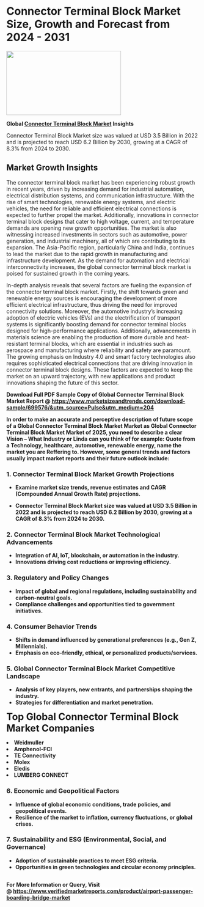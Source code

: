 <H1>Connector Terminal Block Market Size, Growth and Forecast from 2024 - 2031</H1><img class="aligncenter size-medium wp-image-584254" src="https://thirdeyenews.in/wp-content/uploads/2024/09/Global-Market-Research-300x168.jpeg" alt="" width="300" height="168" /><p><strong>Global&nbsp;<a href="https://www.marketsizeandtrends.com/download-sample/699576/&amp;utm_source=Pulse&amp;utm_medium=204">Connector Terminal Block Market</a> Insights</strong></p><p>Connector Terminal Block Market size was valued at USD 3.5 Billion in 2022 and is projected to reach USD 6.2 Billion by 2030, growing at a CAGR of 8.3% from 2024 to 2030.</p><p><h2>Market Growth Insights</h2> <p>The connector terminal block market has been experiencing robust growth in recent years, driven by increasing demand for industrial automation, electrical distribution systems, and communication infrastructure. With the rise of smart technologies, renewable energy systems, and electric vehicles, the need for reliable and efficient electrical connections is expected to further propel the market. Additionally, innovations in connector terminal block designs that cater to high voltage, current, and temperature demands are opening new growth opportunities. The market is also witnessing increased investments in sectors such as automotive, power generation, and industrial machinery, all of which are contributing to its expansion. The Asia-Pacific region, particularly China and India, continues to lead the market due to the rapid growth in manufacturing and infrastructure development. As the demand for automation and electrical interconnectivity increases, the global connector terminal block market is poised for sustained growth in the coming years.</p> <p><strong></strong></p> <p>In-depth analysis reveals that several factors are fueling the expansion of the connector terminal block market. Firstly, the shift towards green and renewable energy sources is encouraging the development of more efficient electrical infrastructure, thus driving the need for improved connectivity solutions. Moreover, the automotive industry’s increasing adoption of electric vehicles (EVs) and the electrification of transport systems is significantly boosting demand for connector terminal blocks designed for high-performance applications. Additionally, advancements in materials science are enabling the production of more durable and heat-resistant terminal blocks, which are essential in industries such as aerospace and manufacturing where reliability and safety are paramount. The growing emphasis on Industry 4.0 and smart factory technologies also requires sophisticated electrical connections that are driving innovation in connector terminal block designs. These factors are expected to keep the market on an upward trajectory, with new applications and product innovations shaping the future of this sector.</p> <p><strong></p><p><span class=""><strong>Download Full PDF Sample Copy of Global Connector Terminal Block Market Report</strong> @ <a href="https://www.marketsizeandtrends.com/download-sample/699576/&amp;utm_source=Pulse&amp;utm_medium=204" target="_blank">https://www.marketsizeandtrends.com/download-sample/699576/&amp;utm_source=Pulse&amp;utm_medium=204</a></span></p><p>In order to make an accurate and perceptive description of future scope of a Global&nbsp;Connector Terminal Block Market Market as Global&nbsp;Connector Terminal Block Market Market of 2025, you need to describe a clear Vision &ndash; What Industry or Linda can you think of for example: Quote from a Technology, healthcare, automotive, renewable energy, name the market you are Reffering to. However, some general trends and factors usually impact market reports and their future outlook include:</p><h3>1.&nbsp;<strong>Connector Terminal Block Market Growth Projections</strong></h3><ul><li>Examine market size trends, revenue estimates and CAGR (Compounded Annual Growth Rate) projections.</li><li><p>Connector Terminal Block Market size was valued at USD 3.5 Billion in 2022 and is projected to reach USD 6.2 Billion by 2030, growing at a CAGR of 8.3% from 2024 to 2030.</p></li></ul><h3>2.&nbsp;<strong>Connector Terminal Block Market Technological Advancements</strong></h3><ul><li>Integration of AI, IoT, blockchain, or automation in the industry.</li><li>Innovations driving cost reductions or improving efficiency.</li></ul><h3>3.&nbsp;<strong>Regulatory and Policy Changes</strong></h3><ul><li>Impact of global and regional regulations, including sustainability and carbon-neutral goals.</li><li>Compliance challenges and opportunities tied to government initiatives.</li></ul><h3>4.&nbsp;<strong>Consumer Behavior Trends</strong></h3><ul><li>Shifts in demand influenced by generational preferences (e.g., Gen Z, Millennials).</li><li>Emphasis on eco-friendly, ethical, or personalized products/services.</li></ul><h3>5.&nbsp;<strong>Global Connector Terminal Block Market Competitive Landscape</strong></h3><ul><li>Analysis of key players, new entrants, and partnerships shaping the industry.</li><li>Strategies for differentiation and market penetration.</li></ul><p data-pm-slice="1 1 []"><span style="color: inherit; font-family: inherit; font-size: 25px;">Top Global Connector Terminal Block Market Companies</span></p><div class="" data-test-id=""><p><li>Weidmuller</li><li> Amphenol-FCI</li><li> TE Connectivity</li><li> Molex</li><li> Eledis</li><li> LUMBERG CONNECT</li></p></div><h3>6.&nbsp;<strong>Economic and Geopolitical Factors</strong></h3><ul><li>Influence of global economic conditions, trade policies, and geopolitical events.</li><li>Resilience of the market to inflation, currency fluctuations, or global crises.</li></ul><h3>7.&nbsp;<strong>Sustainability and ESG (Environmental, Social, and Governance)</strong></h3><ul><li>Adoption of sustainable practices to meet ESG criteria.</li><li>Opportunities in green technologies and circular economy principles.</li></ul><h2><strong style="font-size: 14px;">For More Information or Query, Visit @&nbsp;</strong><a style="background-color: #ffffff; font-size: 14px;" href="https://www.marketsizeandtrends.com/report/connector-terminal-block-market/" target="_blank">https://www.verifiedmarketreports.com/product/airport-passenger-boarding-bridge-market</a></h2>
